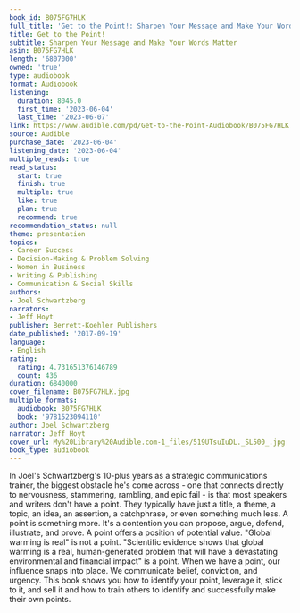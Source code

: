 ```yaml
---
book_id: B075FG7HLK
full_title: 'Get to the Point!: Sharpen Your Message and Make Your Words Matter'
title: Get to the Point!
subtitle: Sharpen Your Message and Make Your Words Matter
asin: B075FG7HLK
length: '6807000'
owned: 'true'
type: audiobook
format: Audiobook
listening:
  duration: 8045.0
  first_time: '2023-06-04'
  last_time: '2023-06-07'
link: https://www.audible.com/pd/Get-to-the-Point-Audiobook/B075FG7HLK
source: Audible
purchase_date: '2023-06-04'
listening_date: '2023-06-04'
multiple_reads: true
read_status:
  start: true
  finish: true
  multiple: true
  like: true
  plan: true
  recommend: true
recommendation_status: null
theme: presentation
topics:
- Career Success
- Decision-Making & Problem Solving
- Women in Business
- Writing & Publishing
- Communication & Social Skills
authors:
- Joel Schwartzberg
narrators:
- Jeff Hoyt
publisher: Berrett-Koehler Publishers
date_published: '2017-09-19'
language:
- English
rating:
  rating: 4.731651376146789
  count: 436
duration: 6840000
cover_filename: B075FG7HLK.jpg
multiple_formats:
  audiobook: B075FG7HLK
  book: '9781523094110'
author: Joel Schwartzberg
narrator: Jeff Hoyt
cover_url: My%20Library%20Audible.com-1_files/519UTsuIuDL._SL500_.jpg
book_type: audiobook
---
```

In Joel's Schwartzberg's 10-plus years as a strategic communications trainer, the biggest obstacle he's come across - one that connects directly to nervousness, stammering, rambling, and epic fail - is that most speakers and writers don't have a point. They typically have just a title, a theme, a topic, an idea, an assertion, a catchphrase, or even something much less.
A point is something more. It's a contention you can propose, argue, defend, illustrate, and prove. A point offers a position of potential value. "Global warming is real" is not a point. "Scientific evidence shows that global warming is a real, human-generated problem that will have a devastating environmental and financial impact" is a point. When we have a point, our influence snaps into place. We communicate belief, conviction, and urgency. This book shows you how to identify your point, leverage it, stick to it, and sell it and how to train others to identify and successfully make their own points.

